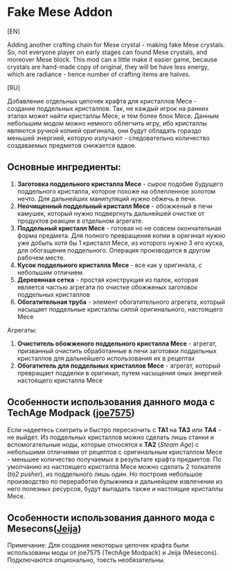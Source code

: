 # Fake Mese Addon
[EN]

Adding another crafting chain for Mese crystal - making fake Mese crystals. So, not everyone player on early stages can found Mese crystals, and moreover Mese block. This mod can a little make it easier game, because crystals are hand-made copy of original, they will be have less energy, which are radiance - hence number of crafting items are halves.

[RU] 

Добавление отдельных цепочек крафта для кристаллов Месе - создание поддельных кристаллов. Так, не каждый игрок на ранних этапах может найти кристаллы Месе, и тем более блок Месе. Данным небольшим модом можно немного облегчить игру, ибо кристаллы являются ручной копией оригинала, они будут обладать гораздо меньшей энергией, которую излучают - следовательно количество создаваемых предметов снижается вдвое.

## Основные ингредиенты:
1) __Заготовка поддельного кристалла Месе__ - сырое подобие будущего поддельного кристалла, которое похоже на облепленное золотом нечто. Для дальнейших манипуляций нужно обжечь в печи.
2) __Неочищенный поддельный кристалл Месе__ - обожженый в печи камушек, который нужно подвергнуть дальнейшей очистке от продуктов реакции в отдельном агрегате.
3) __Поддельный кристалл Месе__ - готовая но не совсем окончательная форма предмета. Для полного превращения копии в оригинал нужно уже добыть хотя бы 1 кристалл Месе, из которого нужно 3 его куска, для обогащения поддельного. Операция производится в другом рабочем месте.
4) __Кусок поддельного кристалла Месе__ - все как у оригинала, с небольшим отличием.
5) __Деревянная сетка__ - простая конструкция из палок, которая является частью агрегата по очистке обожженых заготовок поддельных кристаллов
6) __Обогатительная труба__ - элемент обогатительного агрегата, который насыщает поддельные кристаллы силой оригинального, настоящего Месе

Агрегаты:
1) __Очиститель обожженого поддельного кристалла Месе__ - агрегат, призванный очистить обработанные в печи заготовки поддельных кристаллов для дальнейшего использования их в рецептах
2) __Обогатитель для поддельных кристаллов Месе__ - агрегат, который превращает подделки в оригинал, путем насыщения оных энергией настоящего кристалла Месе

## Особенности использования данного мода с TechAge Modpack ([joe7575](https://github.com/joe7575/techage/))

Если надеетесь схитрить и быстро перескочить с __TA1__ на __TA3__ или __ТА4__ - не выйдет. Из поддельных кристаллов можно сделать лишь станки и вспомогательные ноды, которые относятся к __TA2__ (_Steam Agе_) с небольшими отличиями от рецептов с оригинальным кристаллом Месе - меньшее количество получаемых в результате крафта предметов. По умолчанию из настоящего кристалла Месе можно сделать 2 толкателя (_ta2 pusher_), из поддельного лишь один. Но построив небольшое производство по переработке булыжника и дальнейшем извлечении из него полезных ресурсов, будут выпадать также и настоящие кристаллы Месе.

## Особенности использования данного мода с Mesecons([Jeija](https://github.com/minetest-mods/mesecons))


Примечание: Для создания некоторых цепочек крафта были использованы моды от joe7575 (TechAge Modpack) и Jeija (Mesecons). Подключаются опционально, тоесть необязательны.
   
